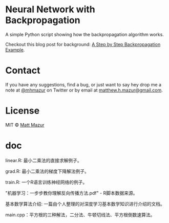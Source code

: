 # Neural Network with Backpropagation

A simple Python script showing how the backpropagation algorithm works.

Checkout this blog post for background: [A Step by Step Backpropagation Example](http://mattmazur.com/2015/03/17/a-step-by-step-backpropagation-example/).

# Contact

If you have any suggestions, find a bug, or just want to say hey drop me a note at [@mhmazur](https://twitter.com/mhmazur) on Twitter or by email at matthew.h.mazur@gmail.com.

# License

MIT © [Matt Mazur](http://mattmazur.com)

# doc

linear.R: 最小二乘法的直接求解例子。

grad.R: 最小二乘法的梯度下降解法例子。

train.R: 一个R语言训练神经网络的例子。

"机器学习：一步步教你理解反向传播方法.pdf" - R脚本数据来源。

基本数学算法介绍: 一篇由个人整理的对深度学习基本数学知识进行介绍的文档。

main.cpp：平方根的三种解法，二分法、牛顿切线法、平方根倒数速算法。
